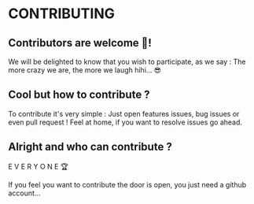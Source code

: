 # CONTRIBUTING

## Contributors are welcome 🤗!

We will be delighted to know that you wish to participate, as we say : The more crazy we are, the more we laugh hihi… 😎

## Cool but how to contribute ?

To contribute it's very simple : Just open features issues, bug issues or even pull request ! Feel at home, if you want to resolve issues go ahead.

## Alright and who can contribute ?

E V E R Y O N E 🏆

If you feel you want to contribute the door is open, you just need a github account…



